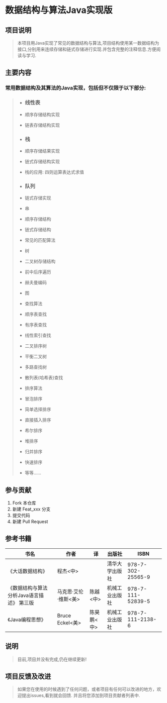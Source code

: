 # 数据结构与算法Java实现版

## 项目说明
> 本项目用Java实现了常见的数据结构与算法,项目结构使用某一数据结构为接口,分别用来连续存储和链式存储进行实现.并包含完整的注释信息.方便阅读与学习.

## 主要内容

### 常用数据结构及其算法的Java实现，包括但不仅限于以下部分:

>- ### 线性表
>
>  - 顺序存储结构实现
>  - 链表存储结构实现
>
>- ### 栈
>
>  - 顺序存储结果实现
>  - 链式存储结构实现
>  - 栈的应用: 四则运算表达式求值
>
>- ### 队列
>
>  - 链式存储实现
>
>- 串
>
>  - 顺序存储结构
>  - 链式存储结构
>
>  - 常见的匹配算法
>
>- 树
>
>  - 二叉树存储结构
>  - 前中后序遍历
>  - 赫夫曼编码
>
>- 图
>
>- 查找算法
>
>  - 顺序表查找
>  - 有序表查找
>  - 线性索引查找
>  - 二叉排序树
>  - 平衡二叉树
>  - 多路查找树
>  - 散列表(哈希表)查找
>
>- 排序算法
>
>  - 冒泡排序
>  - 简单选择排序
>  - 直接插入排序
>  - 希尔排序
>  - 堆排序
>  - 归并排序
>  - 快速排序
>
>- 等等......

## 参与贡献
1. Fork 本仓库
2. 新建 Feat_xxx 分支
3. 提交代码
4. 新建 Pull Request

## 参考书籍

| 书名                                      | 作者                 | 译         | 出版社         | ISBN              |
| ----------------------------------------- | -------------------- | ---------- | -------------- | ----------------- |
| 《大话数据结构》                          | 程杰<中>             |            | 清华大学出版社 | 978-7-302-25565-9 |
| 《数据结构与算法分析Java语言描述》 第三版 | 马克思·艾伦·维斯<美> | 陈越<中>   | 机械工业出版社 | 978-7-111-52839-5 |
| 《Java编程思想》                          | Bruce Eckel<美>      | 陈昊鹏<中> | 机械工业出版社 | 978-7-111-2138-6  |

## 说明

> 目前,项目并没有完成,仍在继续更新!

## 项目反馈及改进

> 如果您在使用的时候遇到了任何问题，或者项目有任何可以改进的地方，欢迎提出issues,看到就会回馈.
> 并且将您添加到项目贡献者列表中.